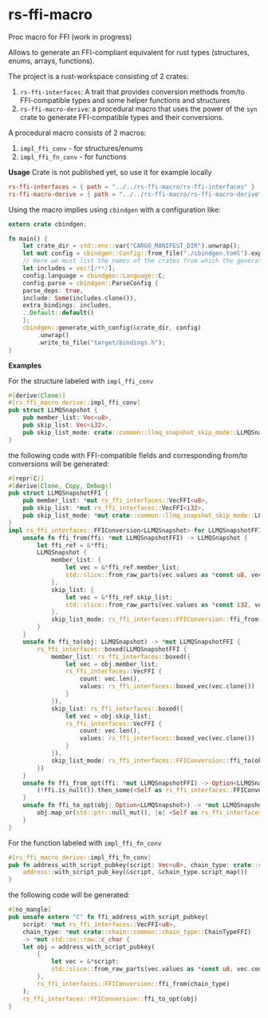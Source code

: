 # rs-ffi-macro
Proc macro for FFI (work in progress)

Allows to generate an FFI-compliant equivalent for rust types (structures, enums, arrays, functions).

The project is a rust-workspace consisting of 2 crates:
1. `rs-ffi-interfaces`: A trait that provides conversion methods from/to FFI-compatible types and some helper functions and structures
2. `rs-ffi-macro-derive`: a procedural macro that uses the power of the `syn` crate to generate FFI-compatible types and their conversions.

A procedural macro consists of 2 macros:

1. `impl_ffi_conv` - for structures/enums
2. `impl_ffi_fn_conv` - for functions

**Usage**
Crate is not published yet, so use it for example locally

```toml
rs-ffi-interfaces = { path = "../../rs-ffi-macro/rs-ffi-interfaces" }
rs-ffi-macro-derive = { path = "../../rs-ffi-macro/rs-ffi-macro-derive" }
```

Using the macro implies using `cbindgen` with a configuration like:

```rust
extern crate cbindgen;

fn main() {
    let crate_dir = std::env::var("CARGO_MANIFEST_DIR").unwrap();
    let mut config = cbindgen::Config::from_file("./cbindgen.toml").expect("Error config");
    // Here we must list the names of the crates from which the generated structures will be exported in order to include them in the final C-header
    let includes = vec![/**/];
    config.language = cbindgen::Language::C;
    config.parse = cbindgen::ParseConfig {
    parse_deps: true,
    include: Some(includes.clone()),
    extra_bindings: includes,
    ..Default::default()
    };
    cbindgen::generate_with_config(&crate_dir, config)
        .unwrap()
        .write_to_file("target/bindings.h");
}
```

**Examples**

For the structure labeled with `impl_ffi_conv`

```rust
#[derive(Clone)]
#[rs_ffi_macro_derive::impl_ffi_conv]
pub struct LLMQSnapshot {
    pub member_list: Vec<u8>,
    pub skip_list: Vec<i32>,
    pub skip_list_mode: crate::common::llmq_snapshot_skip_mode::LLMQSnapshotSkipMode,
}
```
the following code with FFI-compatible fields and corresponding from/to conversions will be generated:
```rust
#[repr(C)] 
#[derive(Clone, Copy, Debug)] 
pub struct LLMQSnapshotFFI {
    pub member_list: *mut rs_ffi_interfaces::VecFFI<u8>, 
    pub skip_list: *mut rs_ffi_interfaces::VecFFI<i32>, 
    pub skip_list_mode: *mut crate::common::llmq_snapshot_skip_mode::LLMQSnapshotSkipModeFFI,
} 
impl rs_ffi_interfaces::FFIConversion<LLMQSnapshot> for LLMQSnapshotFFI {
    unsafe fn ffi_from(ffi: *mut LLMQSnapshotFFI) -> LLMQSnapshot {
        let ffi_ref = &*ffi; 
        LLMQSnapshot { 
            member_list: { 
                let vec = &*ffi_ref.member_list; 
                std::slice::from_raw_parts(vec.values as *const u8, vec.count).to_vec()
            }, 
            skip_list: { 
                let vec = &*ffi_ref.skip_list; 
                std::slice::from_raw_parts(vec.values as *const i32, vec.count).to_vec()
            }, 
            skip_list_mode: rs_ffi_interfaces::FFIConversion::ffi_from(ffi_ref.skip_list_mode),
        }
    } 
    unsafe fn ffi_to(obj: LLMQSnapshot) -> *mut LLMQSnapshotFFI { 
        rs_ffi_interfaces::boxed(LLMQSnapshotFFI { 
            member_list: rs_ffi_interfaces::boxed({ 
                let vec = obj.member_list; 
                rs_ffi_interfaces::VecFFI { 
                    count: vec.len(), 
                    values: rs_ffi_interfaces::boxed_vec(vec.clone())
                } 
            }), 
            skip_list: rs_ffi_interfaces::boxed({ 
                let vec = obj.skip_list; 
                rs_ffi_interfaces::VecFFI {
                    count: vec.len(), 
                    values: rs_ffi_interfaces::boxed_vec(vec.clone())
                }
            }), 
            skip_list_mode: rs_ffi_interfaces::FFIConversion::ffi_to(obj.skip_list_mode),
        })
    } 
    unsafe fn ffi_from_opt(ffi: *mut LLMQSnapshotFFI) -> Option<LLMQSnapshot> {
        (!ffi.is_null()).then_some(<Self as rs_ffi_interfaces::FFIConversion<LLMQSnapshot>>::ffi_from(ffi))
    } 
    unsafe fn ffi_to_opt(obj: Option<LLMQSnapshot>) -> *mut LLMQSnapshotFFI {
        obj.map_or(std::ptr::null_mut(), |o| <Self as rs_ffi_interfaces::FFIConversion<LLMQSnapshot>>::ffi_to(o))
    }
}
```

For the function labeled with `impl_ffi_fn_conv`

```rust
#[rs_ffi_macro_derive::impl_ffi_fn_conv]
pub fn address_with_script_pubkey(script: Vec<u8>, chain_type: crate::chain::common::chain_type::ChainType) -> Option<String> {
    address::with_script_pub_key(&script, &chain_type.script_map())
}
```
the following code will be generated:
```rust
#[no_mangle] 
pub unsafe extern "C" fn ffi_address_with_script_pubkey(
    script: *mut rs_ffi_interfaces::VecFFI<u8>, 
    chain_type: *mut crate::chain::common::chain_type::ChainTypeFFI) 
    -> *mut std::os::raw::c_char {
    let obj = address_with_script_pubkey(
        {
            let vec = &*script;
            std::slice::from_raw_parts(vec.values as *const u8, vec.count).to_vec()
        }, 
        rs_ffi_interfaces::FFIConversion::ffi_from(chain_type)
    );
    rs_ffi_interfaces::FFIConversion::ffi_to_opt(obj)
}
```



